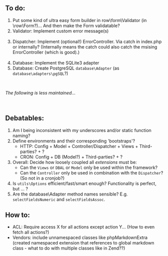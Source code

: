 
To do:
------

1. Put some kind of ultra easy form builder in row\form\Validator (in \row\Form?)... And then make the Form validatable?
4. Validator: Implement custom error message(s)<br><br>
6. Dispatcher: Implement (optional!) ErrorController. Via catch in index.php or internally? (Internally means the catch could also catch the msising ErrorController (which is good).)<br><br>
8. Database: Implement the SQLite3 adapter
8. Database: Create PostgreSQL `database\Adapter` (as `database\adapters\pgSQL`?)

<br>

_The following is less maintained..._

<br>

Debatables:
-----------

1. Am I being inconsistent with my underscores and/or static function naming?
1. Define environments and their corresponding 'bootstraps'?
    - HTTP: Config + Model + Controller/Dispatcher + Views + Third-parties? + ?
    - CRON: Config + DB (Model?) + Third-parties? + ?
2. Overall: Decide how loosely coupled all _extensions_ must be:
    - Can the `Views` or `DBAL` or `Model` only be used within the framework?
    - Can the `Controller` only be used in combination with the `Dispatcher`? (So not in a cronjob?)
3. Is `utils\Options` efficient/fast/smart enough? Functionality is perfect, but ... ?
4. Are the database\Adapter method names sensible? E.g. `selectFieldsNumeric` and `selectFieldsAssoc`.


How to:
-------

* ACL: Require access X for all actions except action Y... (How to even fetch all actions?)
* Vendors: include unnamespaced classes like phpMarkdownExtra (created namespaced extension that references to global markdown class - what to do with multiple classes like in Zend??)
